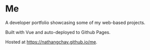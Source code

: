 # Me

A developer portfolio showcasing some of my web-based projects.

Built with Vue and auto-deployed to Github Pages.

Hosted at https://nathangchay.github.io/me.
